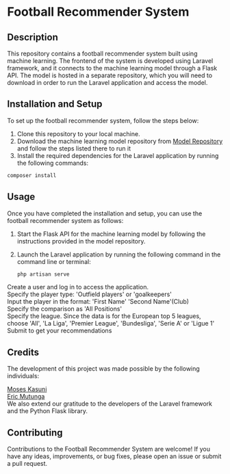 # Football Recommender System

## Description

This repository contains a football recommender system built using machine learning. The frontend of the system is developed using Laravel framework, and it connects to the machine learning model through a Flask API. The model is hosted in a separate repository, which you will need to download in order to run the Laravel application and access the model.

## Installation and Setup

To set up the football recommender system, follow the steps below:

1. Clone this repository to your local machine.
2. Download the machine learning model repository from [Model Repository](https://github.com/KasuniB/Tactico/tree/main) and follow the steps listed there to run it
3. Install the required dependencies for the Laravel application by running the following commands:

```bash
composer install
```
## Usage

Once you have completed the installation and setup, you can use the football recommender system as follows:

1. Start the Flask API for the machine learning model by following the instructions provided in the model repository.

2. Launch the Laravel application by running the following command in the command line or terminal:

   ```bash
   php artisan serve
   ```
Create a user and log in to access the application.  
Specify the player type: 'Outfield players' or 'goalkeepers'  
Input the player in the format: 'First Name' 'Second Name'(Club)  
Specify the comparison as 'All Positions'  
Specify the league. Since the data is for the European top 5 leagues, choose 'All', 'La Liga', 'Premier League', 'Bundesliga', 'Serie A' or 'Ligue 1'  
Submit to get your recommendations

## Credits  
The development of this project was made possible by the following individuals:  

[Moses Kasuni](https://github.com/KasuniB)   
[Eric Mutunga](https://github.com/Eric-MK)    
We also extend our gratitude to the developers of the Laravel framework and the Python Flask library. 


## Contributing
Contributions to the Football Recommender System are welcome! If you have any ideas, improvements, or bug fixes, please open an issue or submit a pull request.


